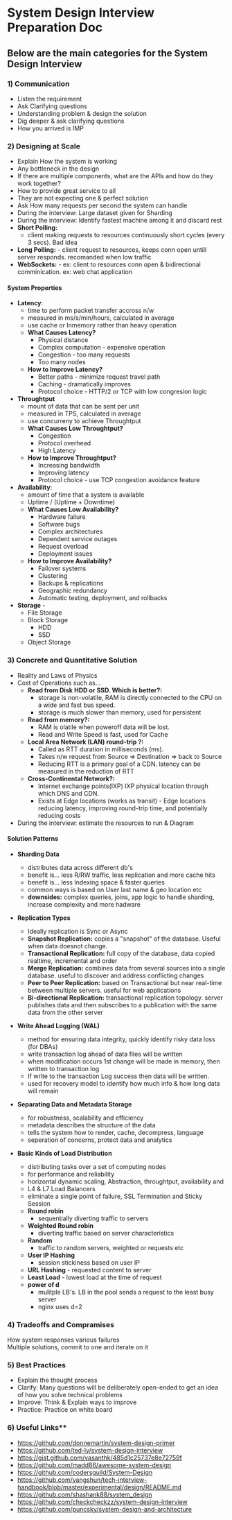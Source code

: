 # System Design Interview Preparation Doc

## Below are the main categories for the System Design Interview

### 1) Communication

- Listen the requirement
- Ask Clarifying questions
- Understanding problem & design the solution</br>
- Dig deeper & ask clarifying questions</br>
- How you arrived is IMP</br>

### 2) Designing at Scale

- Explain How the system is working</br>
- Any bottleneck in the design</br>
- If there are multiple components, what are the APIs and how do they work together?</br>
- How to provide great service to all</br>
- They are not expecting one & perfect solution
- Ask How many requests per second the system can handle
- During the interview: Large dataset given for Sharding</br>
- During the interview: Identify fastest machine among it and discard rest</br>
- **Short Polling:** 
  - client making requests to resources continuously short cycles (every 3 secs). Bad idea
- **Long Polling:** - client request to resources, keeps conn open untill server responds. recomanded when low traffic
- **WebSockets:** - ex: client to resources conn open & bidirectional comminication. ex: web chat application

#### System Properties

- **Latency**:
  - time to perform packet transfer accross n/w
  - measured in ms/s/min/hours, calculated in average
  - use cache or Inmemory rather than heavy operation
  - **What Causes Latency?** 
    -  Physical distance
    -  Complex computation - expensive operation
    -  Congestion - too many requests
    -  Too many nodes
  - **How to Improve Latency?** 
    -  Better paths - minimize request travel path
    -  Caching - dramatically improves
    -  Protocol choice - HTTP/2 or TCP with low congresion logic
- **Throughtput**
  - mount of data that can be sent per unit
  - measured in TPS, calculated in average
  - use concurreny to achieve Throughtput
  - **What Causes Low Throughtput?** 
    -  Congestion
    -  Protocol overhead
    -  High Latency
  - **How to Improve Throughtput?** 
    -  Increasing bandwidth 
    -  Improving latency
    -  Protocol choice - use TCP congestion avoidance feature
- **Availability**:
  - amount of time that a system is available
  - Uptime / (Uptime + Downtime)
  - **What Causes Low Availability?** 
    -  Hardware failure
    -  Software bugs
    -  Complex architectures
    -  Dependent service outages
    -  Request overload
    -  Deployment issues
  - **How to Improve Availability?** 
    -  Failover systems
    -  Clustering
    -  Backups & replications
    -  Geographic redundancy
    -  Automatic testing, deployment, and rollbacks 
- **Storage** -
  - File Storage
  - Block Storage
    - HDD
    - SSD
  - Object Storage

### 3) Concrete and Quantitative Solution

- Reality and Laws of Physics</br>
- Cost of Operations such as...</br>
  - **Read from Disk** **HDD or SSD. Which is better?:**
    - storage is non-volatile, RAM is directly connected to the CPU on a wide and fast bus speed.
    - storage is much slower than memory, used for persistent </br>
  - **Read from memory?:**
    - RAM is olatile when poweroff data will be lost.
    - Read and Write Speed is fast, used for Cache
  - **Local Area Network (LAN) round-trip ?:**
    - Called as RTT duration in milliseconds (ms).
    - Takes n/w request from Source => Destination => back to Source
    - Reducing RTT is a primary goal of a CDN. latency can be measured in the reduction of RTT
  - **Cross-Continental Network?:**
    - Internet exchange points(IXP) IXP physical location through which DNS and CDN.
    - Exists at Edge locations (works as transit) - Edge locations reducing latency, improving round-trip time, and potentially reducing costs
- During the interview: estimate the resources to run & Diagram

#### Solution Patterns

- **Sharding Data**</br>
  - distributes data across different db's
  - benefit is... less R/RW traffic, less replication and more cache hits
  - benefit is... less Indexing space & faster queries
  - common ways is based on User last name & geo location etc
  - **downsides:** complex queries, joins, app logic to handle sharding, increase complexity and more hadware
- **Replication Types**</br>
  - Ideally replication is Sync or Async
  - **Snapshot Replication:** copies a "snapshot" of the database. Useful when data doesnot change.
  - **Transactional Replication:** full copy of the database, data copied realtime, incremental and order
  - **Merge Replication:** combines data from several sources into a single database. useful to discover and address conflicting changes
  - **Peer to Peer Replication:** based on Transactional but near real-time between multiple servers. useful for web applications
  - **Bi-directional Replication:** transactional replication topology. server publishes data and then subscribes to a publication with the same data from the other server

- **Write Ahead Logging (WAL)**</br>
  - method for ensuring data integrity, quickly identify risky data loss (for DBAs)
  - write transaction log ahead of data files will be written
  - when modification occurs 1st change will be made in memory, then written to transaction log
  - If write to the transaction Log success then data will be written.
  - used for recovery model to identify how much info & how long data will remain
  
- **Separating Data and Metadata Storage**
  - for robustness, scalability and efficiency
  - metadata describes the structure of the data
  - tells the system how to render, cache, decompress, language
  - seperation of concerns, protect data and analytics

- **Basic Kinds of Load Distribution**
  - distributing tasks over a set of computing nodes
  - for performance and reliability
  - horizontal dynamic scaling, Abstraction, throughtput, availability and
  - L4 & L7 Load Balancers
  - eliminate a single point of failure, SSL Termination and Sticky Session
  - **Round robin** 
    - sequentially diverting traffic to servers
  - **Weighted Round robin** 
    - diverting traffic based on server characteristics
  - **Random** 
    - traffic to random servers, weighted or requests etc
  - **User IP Hashing** 
    - session stickiness based on user IP 
  - **URL Hashing** - requested content to server
  - **Least Load** - lowest load at the time of request
  - **power of d** 
    - mulitple LB's. LB in the pool sends a request to the least busy server
    - nginx uses d=2

### 4) Tradeoffs and Compramises

How system responses various failures</br>
Multiple solutions, commit to one and iterate on it</br>

### 5) Best Practices

- Explain the thought process</br>
- Clarify: Many questions will be deliberately open-ended to get an idea of how you solve technical problems
- Improve: Think & Explain ways to improve</br>
- Practice: Practice on white board

### 6) Useful Links\*\*

- <https://github.com/donnemartin/system-design-primer>
- <https://github.com/ted-ly/system-design-interview>
- <https://gist.github.com/vasanthk/485d1c25737e8e72759f>
- <https://github.com/madd86/awesome-system-design>
- <https://github.com/codersguild/System-Design>
- <https://github.com/yangshun/tech-interview-handbook/blob/master/experimental/design/README.md>
- <https://github.com/shashank88/system_design>
- <https://github.com/checkcheckzz/system-design-interview>
- <https://github.com/puncsky/system-design-and-architecture>
